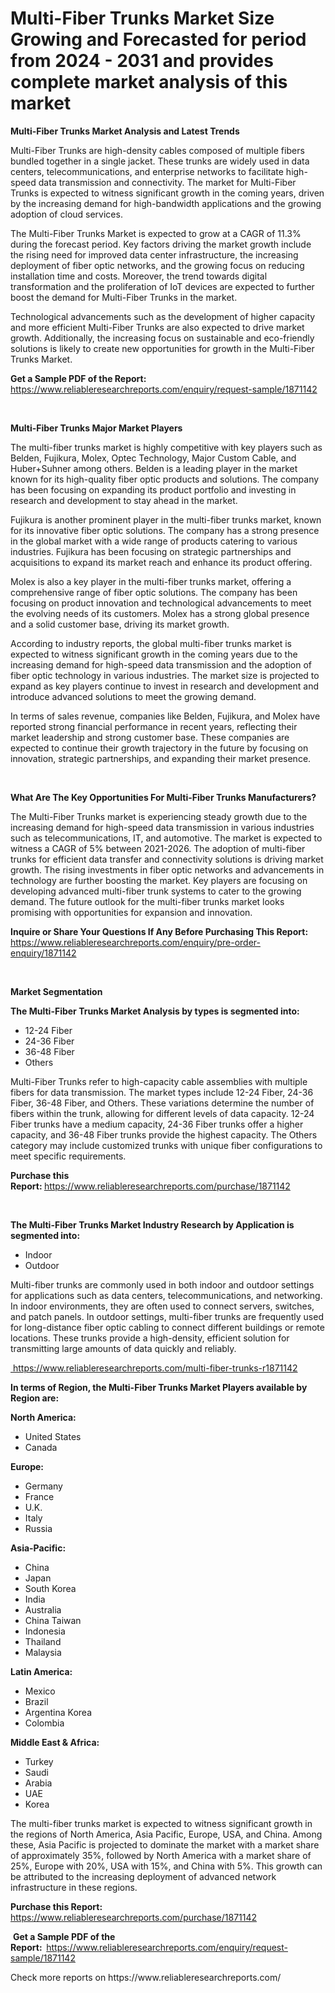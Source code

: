 <p><h1>Multi-Fiber Trunks Market Size Growing and Forecasted for period from 2024 - 2031 and provides complete market analysis of this market</h1></p><p><strong>Multi-Fiber Trunks Market Analysis and Latest Trends</strong></p>
<p><p>Multi-Fiber Trunks are high-density cables composed of multiple fibers bundled together in a single jacket. These trunks are widely used in data centers, telecommunications, and enterprise networks to facilitate high-speed data transmission and connectivity. The market for Multi-Fiber Trunks is expected to witness significant growth in the coming years, driven by the increasing demand for high-bandwidth applications and the growing adoption of cloud services.</p><p>The Multi-Fiber Trunks Market is expected to grow at a CAGR of 11.3% during the forecast period. Key factors driving the market growth include the rising need for improved data center infrastructure, the increasing deployment of fiber optic networks, and the growing focus on reducing installation time and costs. Moreover, the trend towards digital transformation and the proliferation of IoT devices are expected to further boost the demand for Multi-Fiber Trunks in the market.</p><p>Technological advancements such as the development of higher capacity and more efficient Multi-Fiber Trunks are also expected to drive market growth. Additionally, the increasing focus on sustainable and eco-friendly solutions is likely to create new opportunities for growth in the Multi-Fiber Trunks Market.</p></p>
<p><strong>Get a Sample PDF of the Report:&nbsp;</strong> <a href="https://www.reliableresearchreports.com/enquiry/request-sample/1871142">https://www.reliableresearchreports.com/enquiry/request-sample/1871142</a></p>
<p>&nbsp;</p>
<p><strong>Multi-Fiber Trunks Major Market Players</strong></p>
<p><p>The multi-fiber trunks market is highly competitive with key players such as Belden, Fujikura, Molex, Optec Technology, Major Custom Cable, and Huber+Suhner among others. Belden is a leading player in the market known for its high-quality fiber optic products and solutions. The company has been focusing on expanding its product portfolio and investing in research and development to stay ahead in the market.</p><p>Fujikura is another prominent player in the multi-fiber trunks market, known for its innovative fiber optic solutions. The company has a strong presence in the global market with a wide range of products catering to various industries. Fujikura has been focusing on strategic partnerships and acquisitions to expand its market reach and enhance its product offering.</p><p>Molex is also a key player in the multi-fiber trunks market, offering a comprehensive range of fiber optic solutions. The company has been focusing on product innovation and technological advancements to meet the evolving needs of its customers. Molex has a strong global presence and a solid customer base, driving its market growth.</p><p>According to industry reports, the global multi-fiber trunks market is expected to witness significant growth in the coming years due to the increasing demand for high-speed data transmission and the adoption of fiber optic technology in various industries. The market size is projected to expand as key players continue to invest in research and development and introduce advanced solutions to meet the growing demand.</p><p>In terms of sales revenue, companies like Belden, Fujikura, and Molex have reported strong financial performance in recent years, reflecting their market leadership and strong customer base. These companies are expected to continue their growth trajectory in the future by focusing on innovation, strategic partnerships, and expanding their market presence.</p></p>
<p>&nbsp;</p>
<p><strong>What Are The Key Opportunities For Multi-Fiber Trunks Manufacturers?</strong></p>
<p><p>The Multi-Fiber Trunks market is experiencing steady growth due to the increasing demand for high-speed data transmission in various industries such as telecommunications, IT, and automotive. The market is expected to witness a CAGR of 5% between 2021-2026. The adoption of multi-fiber trunks for efficient data transfer and connectivity solutions is driving market growth. The rising investments in fiber optic networks and advancements in technology are further boosting the market. Key players are focusing on developing advanced multi-fiber trunk systems to cater to the growing demand. The future outlook for the multi-fiber trunks market looks promising with opportunities for expansion and innovation.</p></p>
<p><strong>Inquire or Share Your Questions If Any Before Purchasing This Report:</strong> <a href="https://www.reliableresearchreports.com/enquiry/pre-order-enquiry/1871142">https://www.reliableresearchreports.com/enquiry/pre-order-enquiry/1871142</a></p>
<p>&nbsp;</p>
<p><strong>Market Segmentation</strong></p>
<p><strong>The Multi-Fiber Trunks Market Analysis by types is segmented into:</strong></p>
<p><ul><li>12-24 Fiber</li><li>24-36 Fiber</li><li>36-48 Fiber</li><li>Others</li></ul></p>
<p><p>Multi-Fiber Trunks refer to high-capacity cable assemblies with multiple fibers for data transmission. The market types include 12-24 Fiber, 24-36 Fiber, 36-48 Fiber, and Others. These variations determine the number of fibers within the trunk, allowing for different levels of data capacity. 12-24 Fiber trunks have a medium capacity, 24-36 Fiber trunks offer a higher capacity, and 36-48 Fiber trunks provide the highest capacity. The Others category may include customized trunks with unique fiber configurations to meet specific requirements.</p></p>
<p><strong>Purchase this Report:&nbsp;</strong><a href="https://www.reliableresearchreports.com/purchase/1871142">https://www.reliableresearchreports.com/purchase/1871142</a></p>
<p>&nbsp;</p>
<p><strong>The Multi-Fiber Trunks Market Industry Research by Application is segmented into:</strong></p>
<p><ul><li>Indoor</li><li>Outdoor</li></ul></p>
<p><p>Multi-fiber trunks are commonly used in both indoor and outdoor settings for applications such as data centers, telecommunications, and networking. In indoor environments, they are often used to connect servers, switches, and patch panels. In outdoor settings, multi-fiber trunks are frequently used for long-distance fiber optic cabling to connect different buildings or remote locations. These trunks provide a high-density, efficient solution for transmitting large amounts of data quickly and reliably.</p></p>
<p><a href="https://www.reliableresearchreports.com/multi-fiber-trunks-r1871142">&nbsp;https://www.reliableresearchreports.com/multi-fiber-trunks-r1871142</a></p>
<p><strong>In terms of Region, the Multi-Fiber Trunks Market Players available by Region are:</strong></p>
<p>
    <p> <strong> North America: </strong>
        <ul>
            <li>United States</li>
            <li>Canada</li>
        </ul>
        </p> 
    <p> <strong> Europe: </strong>
        <ul>
            <li>Germany</li>
            <li>France</li>
            <li>U.K.</li>
            <li>Italy</li>
            <li>Russia</li>
        </ul>
        </p> 
    <p> <strong> Asia-Pacific: </strong>
        <ul>
            <li>China</li>
            <li>Japan</li>
            <li>South Korea</li>
            <li>India</li>
            <li>Australia</li>
            <li>China Taiwan</li>
            <li>Indonesia</li>
            <li>Thailand</li>
            <li>Malaysia</li>
        </ul>
        </p> 
    <p> <strong> Latin America: </strong>
        <ul>
            <li>Mexico</li>
            <li>Brazil</li>
            <li>Argentina Korea</li>
            <li>Colombia</li>
        </ul>
        </p> 
    <p> <strong> Middle East & Africa: </strong>
        <ul>
            <li>Turkey</li>
            <li>Saudi</li>
            <li>Arabia</li>
            <li>UAE</li>
            <li>Korea</li>
        </ul>
    </p>
    </p>
<p><p>The multi-fiber trunks market is expected to witness significant growth in the regions of North America, Asia Pacific, Europe, USA, and China. Among these, Asia Pacific is projected to dominate the market with a market share of approximately 35%, followed by North America with a market share of 25%, Europe with 20%, USA with 15%, and China with 5%. This growth can be attributed to the increasing deployment of advanced network infrastructure in these regions.</p></p>
<p><strong>Purchase this Report: </strong><a href="https://www.reliableresearchreports.com/purchase/1871142">https://www.reliableresearchreports.com/purchase/1871142</a></p>
<p>&nbsp;<strong>Get a Sample PDF of the Report:&nbsp;&nbsp;</strong><a href="https://www.reliableresearchreports.com/enquiry/request-sample/1871142">https://www.reliableresearchreports.com/enquiry/request-sample/1871142</a></p>
<p><strong></strong></p>
<p>Check more reports on https://www.reliableresearchreports.com/</p>